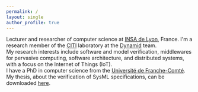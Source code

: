 ```yaml
---
permalink: /
layout: single
author_profile: true
---
```


Lecturer and researcher of computer science at [INSA de Lyon](http://www.insa-lyon.fr), France. I'm a research member of the [CITI](http://www.citi-lab.fr) laboratory at the [Dynamid](http://dynamid.citi-lab.fr) team.  
My research interests include software and model verification, middlewares for pervasive computing, software architecture, and distributed systems, with a focus on the Internet of Things (IoT).  
I have a PhD in computer science from the [Université de Franche-Comté](http://univ-fcomte.fr). My thesis, about the verification of SysML specifications, can be downloaded [here](/assets/publis/thesis.pdf).

